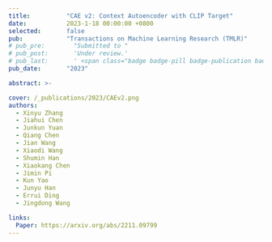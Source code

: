 ```yaml
---
title:          "CAE v2: Context Autoencoder with CLIP Target"
date:           2023-1-18 00:00:00 +0800
selected:       false
pub:            "Transactions on Machine Learning Research (TMLR)"
# pub_pre:        "Submitted to "
# pub_post:       'Under review.'
# pub_last:       ' <span class="badge badge-pill badge-publication badge-success">Oral</span>'
pub_date:       "2023"

abstract: >-

cover: /_publications/2023/CAEv2.png
authors:
  - Xinyu Zhang
  - Jiahui Chen
  - Junkun Yuan
  - Qiang Chen
  - Jian Wang
  - Xiaodi Wang
  - Shumin Han
  - Xiaokang Chen
  - Jimin Pi
  - Kun Yao
  - Junyu Han
  - Errui Ding
  - Jingdong Wang

links:
  Paper: https://arxiv.org/abs/2211.09799
---
```

